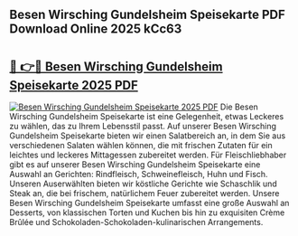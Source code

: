 ## Besen Wirsching Gundelsheim Speisekarte PDF Download Online 2025 kCc63

# <h2><a href="http://gccy9t.nevu.top/?p=Besen+Wirsching+Gundelsheim+Speisekarte">🔗 👉🔴 Besen Wirsching Gundelsheim Speisekarte 2025 PDF</a></h2>

[![Besen Wirsching Gundelsheim Speisekarte 2025 PDF](https://i.imgur.com/dBaPXMq.png)](http://gccy9t.nevu.top/?p=Besen+Wirsching+Gundelsheim+Speisekarte)
Die Besen Wirsching Gundelsheim Speisekarte ist eine Gelegenheit, etwas Leckeres zu wählen, das zu Ihrem Lebensstil passt. Auf unserer Besen Wirsching Gundelsheim Speisekarte bieten wir einen Salatbereich an, in dem Sie aus verschiedenen Salaten wählen können, die mit frischen Zutaten für ein leichtes und leckeres Mittagessen zubereitet werden. Für Fleischliebhaber gibt es auf unserer Besen Wirsching Gundelsheim Speisekarte eine Auswahl an Gerichten: Rindfleisch, Schweinefleisch, Huhn und Fisch. Unseren Auserwählten bieten wir köstliche Gerichte wie Schaschlik und Steak an, die bei frischem, natürlichem Feuer zubereitet werden. Unsere Besen Wirsching Gundelsheim Speisekarte umfasst eine große Auswahl an Desserts, von klassischen Torten und Kuchen bis hin zu exquisiten Crème Brûlée und Schokoladen-Schokoladen-kulinarischen Arrangements.
